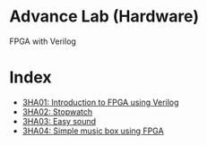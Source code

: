 # Advance Lab (Hardware)
FPGA with Verilog

# Index
+ [3HA01: Introduction to FPGA using Verilog](https://github.com/str3lyx/3ha01-3ha04/tree/master/3ha01_intro_to_fpga_using_verilog)
+ [3HA02: Stopwatch](https://github.com/str3lyx/3ha01-3ha04/tree/master/3ha02_stopwatch)
+ [3HA03: Easy sound](https://github.com/str3lyx/3ha01-3ha04/tree/master/3ha03_easy_sound)
+ [3HA04: Simple music box using FPGA](https://github.com/str3lyx/3ha01-3ha04/tree/master/3ha04_simple_musicbox_using_fpga)
